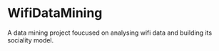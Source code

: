 # WifiDataMining
A data mining project foucused on analysing wifi data and building its sociality model.
